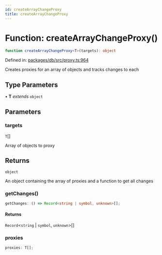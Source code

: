 ```yaml
---
id: createArrayChangeProxy
title: createArrayChangeProxy
---
```


<!-- DO NOT EDIT: this page is autogenerated from the type comments -->

# Function: createArrayChangeProxy()

```ts
function createArrayChangeProxy<T>(targets): object
```

Defined in: [packages/db/src/proxy.ts:964](https://github.com/TanStack/db/blob/main/packages/db/src/proxy.ts#L964)

Creates proxies for an array of objects and tracks changes to each

## Type Parameters

• **T** *extends* `object`

## Parameters

### targets

`T`[]

Array of objects to proxy

## Returns

`object`

An object containing the array of proxies and a function to get all changes

### getChanges()

```ts
getChanges: () => Record<string | symbol, unknown>[];
```

#### Returns

`Record`\<`string` \| `symbol`, `unknown`\>[]

### proxies

```ts
proxies: T[];
```
